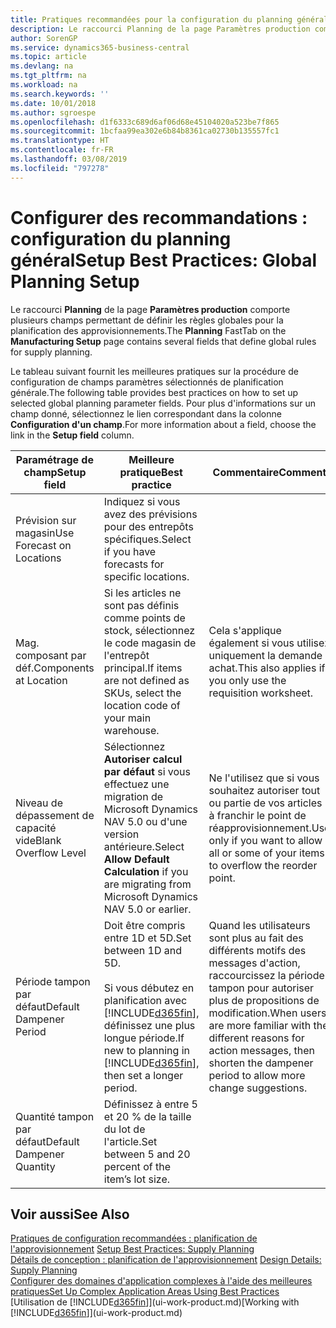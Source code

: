 ```yaml
---
title: Pratiques recommandées pour la configuration du planning général | Microsoft Docs
description: Le raccourci Planning de la page Paramètres production comporte plusieurs champs permettant de définir les règles globales pour la planification des approvisionnements.
author: SorenGP
ms.service: dynamics365-business-central
ms.topic: article
ms.devlang: na
ms.tgt_pltfrm: na
ms.workload: na
ms.search.keywords: ''
ms.date: 10/01/2018
ms.author: sgroespe
ms.openlocfilehash: d1f6333c689d6af06d68e45104020a523be7f865
ms.sourcegitcommit: 1bcfaa99ea302e6b84b8361ca02730b135557fc1
ms.translationtype: HT
ms.contentlocale: fr-FR
ms.lasthandoff: 03/08/2019
ms.locfileid: "797278"
---
```

# <a name="setup-best-practices-global-planning-setup"></a><span data-ttu-id="4a161-103">Configurer des recommandations : configuration du planning général</span><span class="sxs-lookup"><span data-stu-id="4a161-103">Setup Best Practices: Global Planning Setup</span></span>
<span data-ttu-id="4a161-104">Le raccourci **Planning** de la page **Paramètres production** comporte plusieurs champs permettant de définir les règles globales pour la planification des approvisionnements.</span><span class="sxs-lookup"><span data-stu-id="4a161-104">The **Planning** FastTab on the **Manufacturing Setup** page contains several fields that define global rules for supply planning.</span></span>  

 <span data-ttu-id="4a161-105">Le tableau suivant fournit les meilleures pratiques sur la procédure de configuration de champs paramètres sélectionnés de planification générale.</span><span class="sxs-lookup"><span data-stu-id="4a161-105">The following table provides best practices on how to set up selected global planning parameter fields.</span></span> <span data-ttu-id="4a161-106">Pour plus d'informations sur un champ donné, sélectionnez le lien correspondant dans la colonne **Configuration d'un champ**.</span><span class="sxs-lookup"><span data-stu-id="4a161-106">For more information about a field, choose the link in the **Setup field** column.</span></span>  

|<span data-ttu-id="4a161-107">Paramétrage de champ</span><span class="sxs-lookup"><span data-stu-id="4a161-107">Setup field</span></span>|<span data-ttu-id="4a161-108">Meilleure pratique</span><span class="sxs-lookup"><span data-stu-id="4a161-108">Best practice</span></span>|<span data-ttu-id="4a161-109">Commentaire</span><span class="sxs-lookup"><span data-stu-id="4a161-109">Comment</span></span>|  
|-----------------|-------------------|-------------|  
|<span data-ttu-id="4a161-110">Prévision sur magasin</span><span class="sxs-lookup"><span data-stu-id="4a161-110">Use Forecast on Locations</span></span>|<span data-ttu-id="4a161-111">Indiquez si vous avez des prévisions pour des entrepôts spécifiques.</span><span class="sxs-lookup"><span data-stu-id="4a161-111">Select if you have forecasts for specific locations.</span></span>||  
|<span data-ttu-id="4a161-112">Mag. composant par déf.</span><span class="sxs-lookup"><span data-stu-id="4a161-112">Components at Location</span></span>|<span data-ttu-id="4a161-113">Si les articles ne sont pas définis comme points de stock, sélectionnez le code magasin de l'entrepôt principal.</span><span class="sxs-lookup"><span data-stu-id="4a161-113">If items are not defined as SKUs, select the location code of your main warehouse.</span></span>|<span data-ttu-id="4a161-114">Cela s'applique également si vous utilisez uniquement la demande achat.</span><span class="sxs-lookup"><span data-stu-id="4a161-114">This also applies if you only use the requisition worksheet.</span></span>|  
|<span data-ttu-id="4a161-115">Niveau de dépassement de capacité vide</span><span class="sxs-lookup"><span data-stu-id="4a161-115">Blank Overflow Level</span></span>|<span data-ttu-id="4a161-116">Sélectionnez **Autoriser calcul par défaut** si vous effectuez une migration de Microsoft Dynamics NAV 5.0 ou d'une version antérieure.</span><span class="sxs-lookup"><span data-stu-id="4a161-116">Select **Allow Default Calculation** if you are migrating from Microsoft Dynamics NAV 5.0 or earlier.</span></span>|<span data-ttu-id="4a161-117">Ne l'utilisez que si vous souhaitez autoriser tout ou partie de vos articles à franchir le point de réapprovisionnement.</span><span class="sxs-lookup"><span data-stu-id="4a161-117">Use only if you want to allow all or some of your items to overflow the reorder point.</span></span>|  
|<span data-ttu-id="4a161-118">Période tampon par défaut</span><span class="sxs-lookup"><span data-stu-id="4a161-118">Default Dampener Period</span></span>|<span data-ttu-id="4a161-119">Doit être compris entre 1D et 5D.</span><span class="sxs-lookup"><span data-stu-id="4a161-119">Set between 1D and 5D.</span></span><br /><br /> <span data-ttu-id="4a161-120">Si vous débutez en planification avec [!INCLUDE[d365fin](includes/d365fin_md.md)], définissez une plus longue période.</span><span class="sxs-lookup"><span data-stu-id="4a161-120">If new to planning in [!INCLUDE[d365fin](includes/d365fin_md.md)], then set a longer period.</span></span>|<span data-ttu-id="4a161-121">Quand les utilisateurs sont plus au fait des différents motifs des messages d'action, raccourcissez la période tampon pour autoriser plus de propositions de modification.</span><span class="sxs-lookup"><span data-stu-id="4a161-121">When users are more familiar with the different reasons for action messages, then shorten the dampener period to allow more change suggestions.</span></span>|  
|<span data-ttu-id="4a161-122">Quantité tampon par défaut</span><span class="sxs-lookup"><span data-stu-id="4a161-122">Default Dampener Quantity</span></span>|<span data-ttu-id="4a161-123">Définissez à entre 5 et 20 % de la taille du lot de l'article.</span><span class="sxs-lookup"><span data-stu-id="4a161-123">Set between 5 and 20 percent of the item’s lot size.</span></span>||  

## <a name="see-also"></a><span data-ttu-id="4a161-124">Voir aussi</span><span class="sxs-lookup"><span data-stu-id="4a161-124">See Also</span></span>  
 <span data-ttu-id="4a161-125">[Pratiques de configuration recommandées : planification de l'approvisionnement](setup-best-practices-supply-planning.md) </span><span class="sxs-lookup"><span data-stu-id="4a161-125">[Setup Best Practices: Supply Planning](setup-best-practices-supply-planning.md) </span></span>  
 <span data-ttu-id="4a161-126">[Détails de conception : planification de l'approvisionnement](design-details-supply-planning.md) </span><span class="sxs-lookup"><span data-stu-id="4a161-126">[Design Details: Supply Planning](design-details-supply-planning.md) </span></span>  
 [<span data-ttu-id="4a161-127">Configurer des domaines d'application complexes à l'aide des meilleures pratiques</span><span class="sxs-lookup"><span data-stu-id="4a161-127">Set Up Complex Application Areas Using Best Practices</span></span>](set-up-complex-application-areas-using-best-practices.md)  
 <span data-ttu-id="4a161-128">[Utilisation de [!INCLUDE[d365fin](includes/d365fin_md.md)]](ui-work-product.md)</span><span class="sxs-lookup"><span data-stu-id="4a161-128">[Working with [!INCLUDE[d365fin](includes/d365fin_md.md)]](ui-work-product.md)</span></span>
